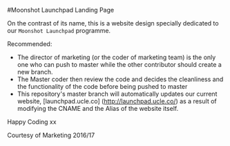 #Moonshot Launchpad Landing Page

On the contrast of its name, this is a website design specially dedicated to our `Moonshot Launchpad` programme. 

Recommended:
- The director of marketing (or the coder of marketing team) is the only one who can push to master while the other contributor should create a new branch.
- The Master coder then review the code and decides the cleanliness and the functionality of the code before being pushed to master
- This repository's master branch will automatically updates our current website, [launchpad.ucle.co] (http://launchpad.ucle.co/) as a result of modifying the CNAME and the Alias of the website itself.


Happy Coding
xx


Courtesy of Marketing 2016/17
